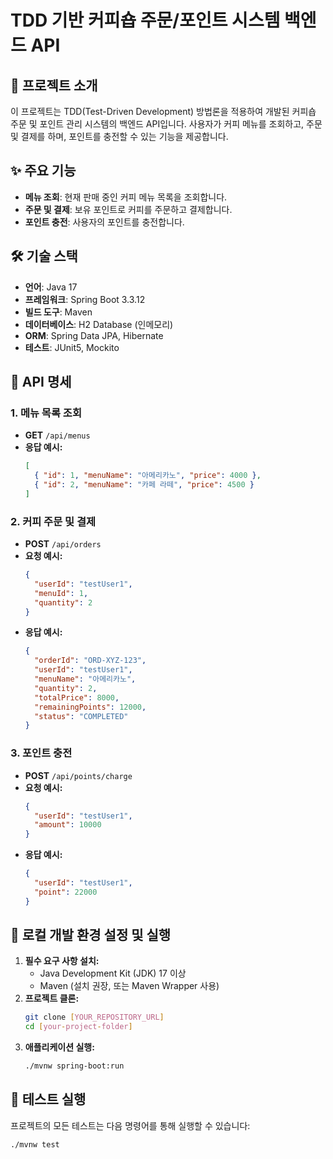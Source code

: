 # TDD 기반 커피숍 주문/포인트 시스템 백엔드 API

## 🚀 프로젝트 소개
이 프로젝트는 TDD(Test-Driven Development) 방법론을 적용하여 개발된 커피숍 주문 및 포인트 관리 시스템의 백엔드 API입니다. 사용자가 커피 메뉴를 조회하고, 주문 및 결제를 하며, 포인트를 충전할 수 있는 기능을 제공합니다.

## ✨ 주요 기능
-   **메뉴 조회**: 현재 판매 중인 커피 메뉴 목록을 조회합니다.
-   **주문 및 결제**: 보유 포인트로 커피를 주문하고 결제합니다.
-   **포인트 충전**: 사용자의 포인트를 충전합니다.

## 🛠️ 기술 스택
-   **언어**: Java 17
-   **프레임워크**: Spring Boot 3.3.12
-   **빌드 도구**: Maven
-   **데이터베이스**: H2 Database (인메모리)
-   **ORM**: Spring Data JPA, Hibernate
-   **테스트**: JUnit5, Mockito

## 📝 API 명세

### 1. 메뉴 목록 조회
-   **GET** `/api/menus`
-   **응답 예시:**
    ```json
    [
      { "id": 1, "menuName": "아메리카노", "price": 4000 },
      { "id": 2, "menuName": "카페 라떼", "price": 4500 }
    ]
    ```

### 2. 커피 주문 및 결제
-   **POST** `/api/orders`
-   **요청 예시:**
    ```json
    {
      "userId": "testUser1",
      "menuId": 1,
      "quantity": 2
    }
    ```
-   **응답 예시:**
    ```json
    {
      "orderId": "ORD-XYZ-123",
      "userId": "testUser1",
      "menuName": "아메리카노",
      "quantity": 2,
      "totalPrice": 8000,
      "remainingPoints": 12000,
      "status": "COMPLETED"
    }
    ```

### 3. 포인트 충전
-   **POST** `/api/points/charge`
-   **요청 예시:**
    ```json
    {
      "userId": "testUser1",
      "amount": 10000
    }
    ```
-   **응답 예시:**
    ```json
    {
      "userId": "testUser1",
      "point": 22000
    }
    ```
## 🚀 로컬 개발 환경 설정 및 실행

1.  **필수 요구 사항 설치:**
    -   Java Development Kit (JDK) 17 이상
    -   Maven (설치 권장, 또는 Maven Wrapper 사용)
2.  **프로젝트 클론:**
    ```bash
    git clone [YOUR_REPOSITORY_URL]
    cd [your-project-folder]
    ```
3.  **애플리케이션 실행:**
    ```bash
    ./mvnw spring-boot:run
    ```

## 🧪 테스트 실행
프로젝트의 모든 테스트는 다음 명령어를 통해 실행할 수 있습니다:
```bash
./mvnw test